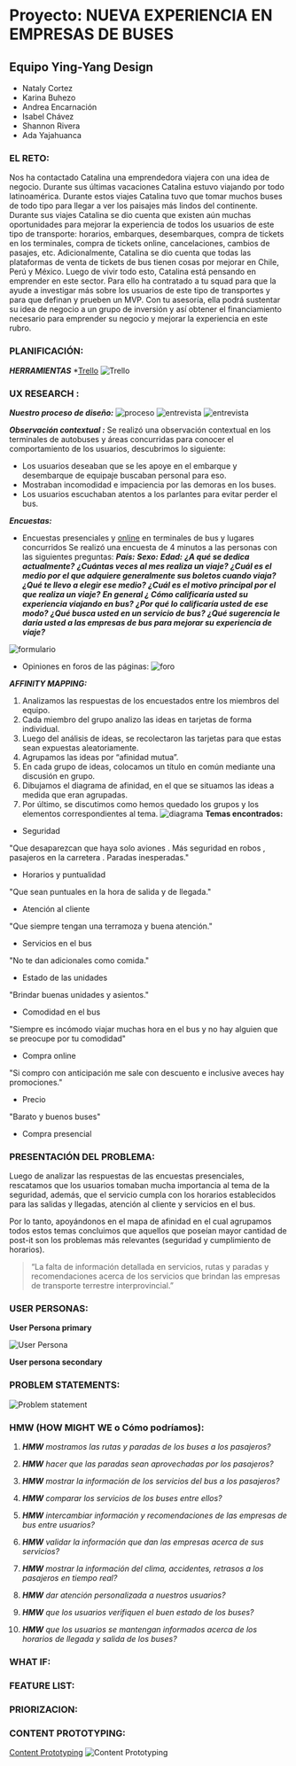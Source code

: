 # Proyecto: NUEVA EXPERIENCIA EN EMPRESAS DE BUSES

## Equipo Ying-Yang Design

* Nataly Cortez
* Karina Buhezo
* Andrea Encarnación
* Isabel Chávez
* Shannon Rivera
* Ada Yajahuanca

### EL RETO:
Nos ha contactado Catalina una emprendedora viajera con una idea de negocio. Durante sus últimas vacaciones Catalina estuvo viajando por todo latinoamérica. Durante estos viajes Catalina tuvo que tomar muchos buses de todo tipo para llegar a ver los paisajes más lindos del continente. 
Durante sus viajes Catalina se dio cuenta que existen aún muchas oportunidades para mejorar la experiencia de todos los usuarios de este tipo de transporte: horarios, embarques, desembarques, compra de tickets en los terminales, compra de tickets online, cancelaciones, cambios de pasajes, etc. 
Adicionalmente, Catalina se dio cuenta que todas las plataformas de venta de tickets de bus tienen cosas por mejorar en Chile, Perú y México. 
Luego de vivir todo esto, Catalina está pensando en emprender en este sector. Para ello ha contratado a tu squad para que la ayude a investigar más sobre los usuarios de este tipo de transportes y para que definan y prueben un MVP.
Con tu asesoría, ella podrá sustentar su idea de negocio a un grupo de inversión y así obtener el financiamiento necesario para emprender su negocio y mejorar la experiencia en este rubro.

### PLANIFICACIÓN:

_**HERRAMIENTAS**_
*[Trello](https://trello.com/b/AmqGLK3O/nueva-experiencia-en-empresas-de-buses)
![Trello](https://raw.githubusercontent.com/adayc/reto-buses/nat-branch/assets/images/trello.png)

### UX RESEARCH :
_**Nuestro proceso de diseño:**_
![proceso](https://raw.githubusercontent.com/adayc/reto-buses/nat-branch/assets/images/proceso.png)
![entrevista](https://raw.githubusercontent.com/adayc/reto-buses/nat-branch/assets/images/encuesta1.jpg) ![entrevista](https://raw.githubusercontent.com/adayc/reto-buses/nat-branch/assets/images/encuesta2.jpg) 

_**Observación contextual :**_
Se realizó una observación contextual en  los terminales de autobuses y áreas concurridas para conocer el comportamiento de los usuarios, descubrimos lo siguiente:
*	Los usuarios deseaban que se les apoye en el embarque y desembarque de equipaje buscaban personal para eso.
* Mostraban incomodidad e impaciencia por las demoras  en los buses.
* Los usuarios escuchaban atentos a los parlantes para evitar perder el bus.

_**Encuestas:**_
*	Encuestas presenciales y [online](https://docs.google.com/forms/d/1spEVI_2zr-XjkvmiQ4f6wRZsXpssyU4BUgmFTvxz60I/viewform?edit_requested=true) en terminales de bus y lugares concurridos
Se realizó una encuesta de 4 minutos a las personas con las siguientes preguntas: 
_**País:**_
_**Sexo:**_
_**Edad:**_
_**¿A qué se dedica actualmente?**_
_**¿Cuántas veces al mes realiza un viaje?**_
_**¿Cuál es el medio por el que adquiere generalmente sus boletos cuando viaja?**_
_**¿Qué te llevo a elegir ese medio?**_
_**¿Cuál es el motivo principal por el que realiza un viaje?**_
_**En general ¿ Cómo calificaría usted su experiencia viajando en bus?**_
_**¿Por qué lo calificaría usted de ese modo?**_
_**¿Qué busca usted en un servicio de bus?**_
_**¿Qué sugerencia le daría usted a las empresas de bus para mejorar su experiencia de viaje?**_

![formulario](https://raw.githubusercontent.com/adayc/reto-buses/master/assets/images/formulario1.png) 

* Opiniones en foros de las páginas:
![foro](https://raw.githubusercontent.com/adayc/reto-buses/master/assets/images/foro.png)

_**AFFINITY MAPPING:**_
1.	Analizamos las respuestas de los encuestados entre los miembros del equipo.
2.	Cada miembro del grupo analizo las ideas en tarjetas de forma individual.
3.	Luego del análisis de ideas, se recolectaron las tarjetas para que estas sean expuestas aleatoriamente.
4.	Agrupamos  las ideas por “afinidad mutua”.
5.	En cada grupo de ideas, colocamos un título en común mediante una discusión en grupo.
6.	Dibujamos el diagrama de afinidad, en el que se situamos las ideas a medida que eran agrupadas.
7.	Por último, se discutimos como hemos quedado los grupos y los elementos correspondientes al tema.
![diagrama](https://raw.githubusercontent.com/adayc/reto-buses/nat-branch/assets/images/diagrama.jpg) 
**Temas encontrados:**

* Seguridad

"Que desaparezcan que haya solo aviones . Más seguridad en robos , pasajeros en la carretera . 
Paradas inesperadas."

* Horarios y puntualidad

"Que sean puntuales en la hora de salida y de llegada."

* Atención al cliente

"Que siempre tengan una terramoza y buena atención."

* Servicios en el bus

"No te dan adicionales como comida."

* Estado de las unidades

"Brindar buenas unidades y asientos."

* Comodidad en el bus

"Siempre es incómodo viajar muchas hora en el bus y no hay alguien que se preocupe por tu comodidad"

* Compra online

"Si compro con anticipación me sale con descuento e inclusive aveces hay promociones."

* Precio

"Barato y buenos buses"

* Compra presencial

### PRESENTACIÓN DEL PROBLEMA:
Luego de analizar las respuestas de las encuestas presenciales, rescatamos que los usuarios tomaban mucha importancia al tema de la seguridad, además, que el servicio cumpla con los horarios establecidos para las salidas y llegadas, atención al cliente y servicios en el bus.

Por lo tanto, apoyándonos en el mapa de afinidad en el cual agrupamos todos estos temas concluimos que aquellos que poseían mayor cantidad de post-it son los problemas más relevantes (seguridad y cumplimiento de horarios).
 > “La falta de información detallada en servicios, rutas y paradas y recomendaciones acerca de los servicios que brindan las empresas de transporte terrestre interprovincial.”

### USER PERSONAS:
**User Persona primary**

![User Persona](https://raw.githubusercontent.com/adayc/reto-buses/master/assets/images/userpersona.png)

**User persona secondary**

### PROBLEM STATEMENTS:
![Problem statement](https://raw.githubusercontent.com/adayc/reto-buses/master/assets/images/pstatements.png)

### HMW (HOW MIGHT WE o Cómo podríamos):

1.    _**HMW** mostramos las rutas y paradas de los buses a los pasajeros?_

2.    _**HMW** hacer que las paradas sean aprovechadas por los pasajeros?_

3.    _**HMW** mostrar la información de los servicios del bus a los pasajeros?_

4.    _**HMW** comparar los servicios de los buses entre ellos?_

5.    _**HMW** intercambiar información y recomendaciones de las empresas de bus entre usuarios?_

6.    _**HMW** validar la información que dan las empresas acerca de sus servicios?_

7.    _**HMW** mostrar la información del clima, accidentes, retrasos a los pasajeros en tiempo real?_

8.    _**HMW** dar atención personalizada a nuestros usuarios?_

9.    _**HMW** que los usuarios verifiquen el buen estado de los buses?_

10.    _**HMW** que los usuarios se mantengan informados acerca de los horarios de llegada y salida de los buses?_

### WHAT IF:
### FEATURE LIST:
### PRIORIZACION:

### CONTENT PROTOTYPING:
[Content Prototyping](https://docs.google.com/presentation/d/1RiaopXo3EmxxdSaE4hPKQCHLNa8ou5eNxguGarq-6kc/edit?usp=sharing)
![Content Prototyping](https://raw.githubusercontent.com/adayc/reto-buses/nat-branch/assets/images/content.png)
